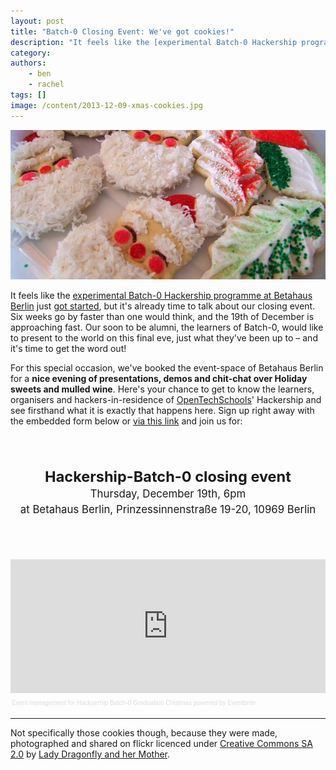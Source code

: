 ```yaml
---
layout: post
title: "Batch-0 Closing Event: We've got cookies!"
description: "It feels like the [experimental Batch-0 Hackership programme at Betahaus Berlin](http://blog.hackership.org/2013/09/announcing-batch-0-supported-by-betahaus.html) just [got started](http://blog.hackership.org/2013/11/we-are-blogging-about-batch-0.html), but it's already time to talk about our closing event. Six weeks go by faster than one would think, and the 19th of December is approaching fast. Our soon to be alumni, the learners of Batch-0, would like to present to the world on this final eve, just what they've been up to – and it's time to get the word out!"
category:
authors:
    - ben
    - rachel
tags: []
image: /content/2013-12-09-xmas-cookies.jpg
---
```


![Awesome Christmas cookies](/content/2013-12-09-xmas-cookies.jpg)

It feels like the [experimental Batch-0 Hackership programme at Betahaus Berlin](http://blog.hackership.org/2013/09/announcing-batch-0-supported-by-betahaus.html) just [got started](http://blog.hackership.org/2013/11/we-are-blogging-about-batch-0.html), but it's already time to talk about our closing event. Six weeks go by faster than one would think, and the 19th of December is approaching fast. Our soon to be alumni, the learners of Batch-0, would like to present to the world on this final eve, just what they've been up to – and it's time to get the word out!

For this special occasion, we've booked the event-space of Betahaus Berlin for a **nice evening of presentations, demos and chit-chat over Holiday sweets and mulled wine**. Here's your chance to get to know the learners, organisers and hackers-in-residence of [OpenTechSchools](http://www.opentechschool.org/)' Hackership and see firsthand what it is exactly that happens here. Sign up right away with the embedded form below or [via this link](http://www.eventbrite.com/e/hackserhip-batch-0-graduation-chistmas-tickets-9724681785) and join us for:


<p style="text-align: center; margin: 4em 0; font-size: 1.2em; line-height: 1.5em">
<strong style="font-size:1.4em">Hackership-Batch-0 closing event</strong><br>
Thursday, December 19th, 6pm<br>
at Betahaus Berlin, Prinzessinnenstraße 19-20, 10969 Berlin
</p>


<div style="width:100%; text-align:left;" ><iframe  src="http://www.eventbrite.com/tickets-external?eid=9724681785&amp;ref=etckt&amp;v=2" frameborder="0" height="214" width="100%" vspace="0" hspace="0" marginheight="5" marginwidth="5" scrolling="auto" allowtransparency="true"></iframe><div style="font-family:Helvetica, Arial; font-size:10px; padding:5px 0 5px; margin:2px; width:100%; text-align:left;" ><a style="color:#ddd; text-decoration:none;" target="_blank" href="http://www.eventbrite.com/r/etckt">Event management</a><span style="color:#ddd;"> for </span><a style="color:#ddd; text-decoration:none;" target="_blank" href="https://www.eventbrite.com/e/hackserhip-batch-0-graduation-chistmas-tickets-9724681785?ref=etckt">Hackserhip Batch-0 Graduation Chistmas</a> <span style="color:#ddd;">powered by</span> <a style="color:#ddd; text-decoration:none;" target="_blank" href="http://www.eventbrite.com?ref=etckt">Eventbrite</a></div></div>

----
Not specifically those cookies though, because they were made, photographed and shared on flickr licenced under [Creative Commons SA 2.0](http://creativecommons.org/licenses/by/2.0/deed.en) by [Lady Dragonfly and her Mother](http://www.flickr.com/photos/ladydragonflyherworld/5250078413/).
